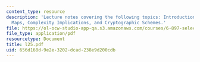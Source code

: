 ```yaml
---
content_type: resource
description: 'Lecture notes covering the following topics: Introduction, Bilinear
  Maps, Complexity Implications, and Cryptographic Schemes.'
file: https://ol-ocw-studio-app-qa.s3.amazonaws.com/courses/6-897-selected-topics-in-cryptography-spring-2004/656d168d9e2e3202dcad238e9d200cdb_l25.pdf
file_type: application/pdf
resourcetype: Document
title: l25.pdf
uid: 656d168d-9e2e-3202-dcad-238e9d200cdb
---
```

